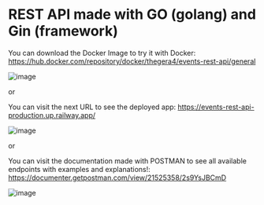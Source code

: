 # REST API made with GO (golang) and Gin (framework)

You can download the Docker Image to try it with Docker: https://hub.docker.com/repository/docker/thegera4/events-rest-api/general

![image](https://github.com/thegera4/events-rest-api/assets/84020433/d4ba0439-f0a7-463b-b43e-ecfcd58707a4)

or

You can visit the next URL to see the deployed app: https://events-rest-api-production.up.railway.app/

![image](https://github.com/thegera4/events-rest-api/assets/84020433/901f9ada-a6ee-4634-a1c3-6786b955cf35)

or 

You can visit the documentation made with POSTMAN to see all available endpoints with examples and explanations!: https://documenter.getpostman.com/view/21525358/2s9YsJBCmD

![image](https://github.com/thegera4/events-rest-api/assets/84020433/5f5376a4-14f6-47cd-b24a-c1104125217f)
